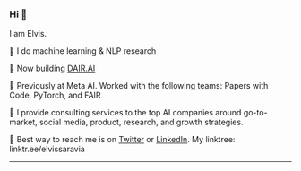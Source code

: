 ### Hi 👋

I am Elvis. 

🔹 I do machine learning & NLP research

🔹 Now building [DAIR.AI](https://github.com/dair-ai)

🔹 Previously at Meta AI. Worked with the following teams: Papers with Code, PyTorch, and FAIR

🔹 I provide consulting services to the top AI companies around go-to-market, social media, product, research, and growth strategies.

🔹 Best way to reach me is on [Twitter](https://twitter.com/omarsar0) or [LinkedIn](https://www.linkedin.com/in/omarsar/). My linktree: linktr.ee/elvissaravia

---
